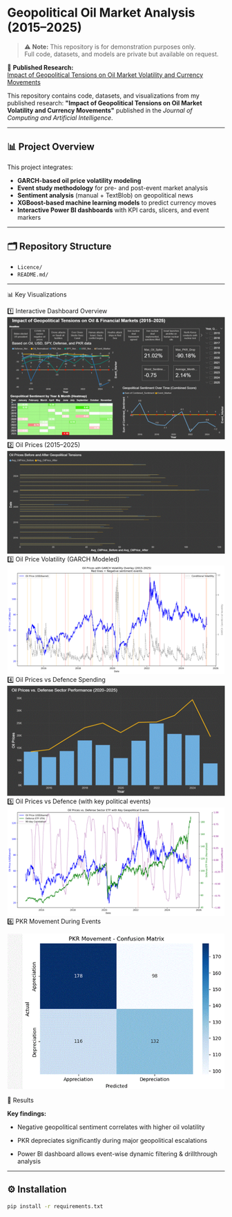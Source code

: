 # Geopolitical Oil Market Analysis (2015–2025)

> ⚠️ **Note:** This repository is for demonstration purposes only.  
> Full code, datasets, and models are private but available on request.

📖 **Published Research:**  
[Impact of Geopolitical Tensions on Oil Market Volatility and Currency Movements](https://jccair.org/index.php/jcai/article/view/3)

This repository contains code, datasets, and visualizations from my published research:
**"Impact of Geopolitical Tensions on Oil Market Volatility and Currency Movements"**
published in the *Journal of Computing and Artificial Intelligence*.

---

## 📊 Project Overview
This project integrates:
- **GARCH-based oil price volatility modeling**
- **Event study methodology** for pre- and post-event market analysis
- **Sentiment analysis** (manual + TextBlob) on geopolitical news
- **XGBoost-based machine learning models** to predict currency moves
- **Interactive Power BI dashboards** with KPI cards, slicers, and event markers

---

## 🗂 Repository Structure
- `Licence/`  
- `README.md/` 

---

📊 Key Visualizations

1️⃣ Interactive Dashboard Overview
![Dashboard](https://github.com/hamza9407/geopolitical-oil-market-analysis/blob/cb9a997c35a1ff7721dc96ae0a9254926ac2b5fa/dashboard.png)
2️⃣ Oil Prices (2015–2025)
![Oil Prices](https://github.com/hamza9407/geopolitical-oil-market-analysis/blob/760306b5c21017be0f7164161b9efd12f074fcb9/oil_prices.png)
3️⃣ Oil Price Volatility (GARCH Modeled)
![Oil GARCH Volatility](https://github.com/hamza9407/geopolitical-oil-market-analysis/blob/760306b5c21017be0f7164161b9efd12f074fcb9/oil_prices_garch_volatility.png)
4️⃣ Oil Prices vs Defence Spending
![Oil vs Defence](https://github.com/hamza9407/geopolitical-oil-market-analysis/blob/760306b5c21017be0f7164161b9efd12f074fcb9/oil_price_vs_defence.png)
5️⃣ Oil Prices vs Defence (with key political events)
![Oil vs Defence 2](https://github.com/hamza9407/geopolitical-oil-market-analysis/blob/760306b5c21017be0f7164161b9efd12f074fcb9/oil_prices_vs_defence.png)
6️⃣ PKR Movement During Events

![PKR Movement](https://github.com/hamza9407/geopolitical-oil-market-analysis/blob/760306b5c21017be0f7164161b9efd12f074fcb9/pkr_movement.png)

📑 Results

**Key findings:**

- Negative geopolitical sentiment correlates with higher oil volatility

- PKR depreciates significantly during major geopolitical escalations

- Power BI dashboard allows event-wise dynamic filtering & drillthrough analysis

---

## ⚙️ Installation
```bash
pip install -r requirements.txt
```
